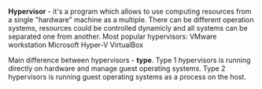**Hypervisor** - it's a program which allows to use computing resources from a single "hardware" machine as a multiple. There can be different operation systems, resources could be controlled dynamicly and all systems can be separated one from another.
Most popular hypervisors:
VMware workstation
Microsoft Hyper-V
VirtualBox

Main difference between hypervisors - **type**.
Type 1 hypervisors is running directly on hardware and manage guest operating systems.
Type 2 hypervisors is running guest operating systems as a process on the host.
